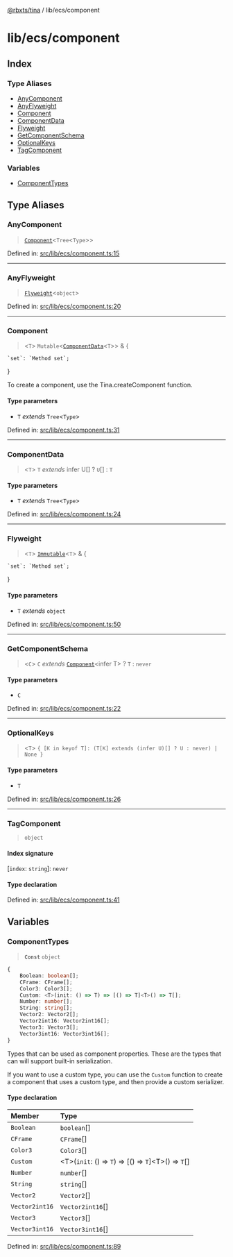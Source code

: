 [@rbxts/tina](modules.md) / lib/ecs/component

# lib/ecs/component

## Index

### Type Aliases

- [AnyComponent](lib_ecs_component.md#anycomponent)
- [AnyFlyweight](lib_ecs_component.md#anyflyweight)
- [Component](lib_ecs_component.md#component)
- [ComponentData](lib_ecs_component.md#componentdata)
- [Flyweight](lib_ecs_component.md#flyweight)
- [GetComponentSchema](lib_ecs_component.md#getcomponentschema)
- [OptionalKeys](lib_ecs_component.md#optionalkeys)
- [TagComponent](lib_ecs_component.md#tagcomponent)

### Variables

- [ComponentTypes](lib_ecs_component.md#componenttypes)

## Type Aliases

### AnyComponent

> [`Component`](lib_ecs_component.md#component)\<`Tree`\<`Type`\>\>

Defined in: [src/lib/ecs/component.ts:15](https://github.com/AetherInteractiveLtd/Tina/blob/7f2c41e/src/lib/ecs/component.ts#L15)

---

### AnyFlyweight

> [`Flyweight`](lib_ecs_component.md#flyweight)\<`object`\>

Defined in: [src/lib/ecs/component.ts:20](https://github.com/AetherInteractiveLtd/Tina/blob/7f2c41e/src/lib/ecs/component.ts#L20)

---

### Component

> \<`T`\> `Mutable`\<[`ComponentData`](lib_ecs_component.md#componentdata)\<`T`\>\> & \{

    `set`: `Method set`;

}

To create a component, use the Tina.createComponent function.

#### Type parameters

- `T` _extends_ `Tree`\<`Type`\>

Defined in: [src/lib/ecs/component.ts:31](https://github.com/AetherInteractiveLtd/Tina/blob/7f2c41e/src/lib/ecs/component.ts#L31)

---

### ComponentData

> \<`T`\> `T` _extends_ infer U[] ? `U`[] : `T`

#### Type parameters

- `T` _extends_ `Tree`\<`Type`\>

Defined in: [src/lib/ecs/component.ts:24](https://github.com/AetherInteractiveLtd/Tina/blob/7f2c41e/src/lib/ecs/component.ts#L24)

---

### Flyweight

> \<`T`\> [`Immutable`](lib_types_readonly.md#immutable)\<`T`\> & \{

    `set`: `Method set`;

}

#### Type parameters

- `T` _extends_ `object`

Defined in: [src/lib/ecs/component.ts:50](https://github.com/AetherInteractiveLtd/Tina/blob/7f2c41e/src/lib/ecs/component.ts#L50)

---

### GetComponentSchema

> \<`C`\> `C` _extends_ [`Component`](lib_ecs_component.md#component)\<infer T\> ? `T` : `never`

#### Type parameters

- `C`

Defined in: [src/lib/ecs/component.ts:22](https://github.com/AetherInteractiveLtd/Tina/blob/7f2c41e/src/lib/ecs/component.ts#L22)

---

### OptionalKeys

> \<`T`\> `{ [K in keyof T]: (T[K] extends (infer U)[] ? U : never) | None }`

#### Type parameters

- `T`

Defined in: [src/lib/ecs/component.ts:26](https://github.com/AetherInteractiveLtd/Tina/blob/7f2c41e/src/lib/ecs/component.ts#L26)

---

### TagComponent

> `object`

#### Index signature

\[`index`: `string`\]: `never`

#### Type declaration

Defined in: [src/lib/ecs/component.ts:41](https://github.com/AetherInteractiveLtd/Tina/blob/7f2c41e/src/lib/ecs/component.ts#L41)

## Variables

### ComponentTypes

> **`Const`** `object`

```ts
{
    Boolean: boolean[];
    CFrame: CFrame[];
    Color3: Color3[];
    Custom: <T>(init: () => T) => [() => T]<T>() => T[];
    Number: number[];
    String: string[];
    Vector2: Vector2[];
    Vector2int16: Vector2int16[];
    Vector3: Vector3[];
    Vector3int16: Vector3int16[];
}
```

Types that can be used as component properties. These are the types that can
will support built-in serialization.

If you want to use a custom type, you can use the `Custom` function to create
a component that uses a custom type, and then provide a custom serializer.

#### Type declaration

| Member         | Type                                                    |
| :------------- | :------------------------------------------------------ |
| `Boolean`      | `boolean`[]                                             |
| `CFrame`       | `CFrame`[]                                              |
| `Color3`       | `Color3`[]                                              |
| `Custom`       | \<T\>(`init`: () => `T`) => [() => `T`]\<T\>() => `T`[] |
| `Number`       | `number`[]                                              |
| `String`       | `string`[]                                              |
| `Vector2`      | `Vector2`[]                                             |
| `Vector2int16` | `Vector2int16`[]                                        |
| `Vector3`      | `Vector3`[]                                             |
| `Vector3int16` | `Vector3int16`[]                                        |

Defined in: [src/lib/ecs/component.ts:89](https://github.com/AetherInteractiveLtd/Tina/blob/7f2c41e/src/lib/ecs/component.ts#L89)
